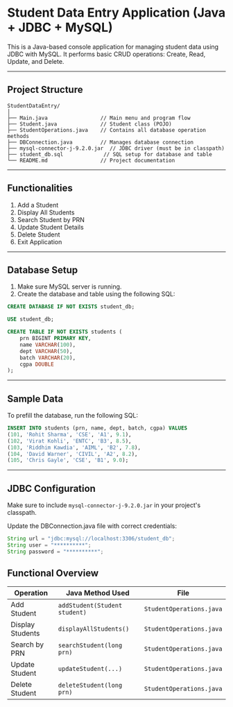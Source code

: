 # Student Data Entry Application (Java + JDBC + MySQL)

This is a Java-based console application for managing student data using JDBC with MySQL. It performs basic CRUD operations: Create, Read, Update, and Delete.

---

## Project Structure

```
StudentDataEntry/
│
├── Main.java                 // Main menu and program flow
├── Student.java              // Student class (POJO)
├── StudentOperations.java    // Contains all database operation methods
├── DBConnection.java         // Manages database connection
├── mysql-connector-j-9.2.0.jar  // JDBC driver (must be in classpath)
├── student_db.sql             // SQL setup for database and table
└── README.md                 // Project documentation
```

---

## Functionalities

1. Add a Student
2. Display All Students
3. Search Student by PRN
4. Update Student Details
5. Delete Student
6. Exit Application

---

## Database Setup

1. Make sure MySQL server is running.
2. Create the database and table using the following SQL:

```sql
CREATE DATABASE IF NOT EXISTS student_db;

USE student_db;

CREATE TABLE IF NOT EXISTS students (
    prn BIGINT PRIMARY KEY,
    name VARCHAR(100),
    dept VARCHAR(50),
    batch VARCHAR(20),
    cgpa DOUBLE
);
```

---

## Sample Data

To prefill the database, run the following SQL:

```sql
INSERT INTO students (prn, name, dept, batch, cgpa) VALUES
(101, 'Rohit Sharma', 'CSE', 'A1', 9.1),
(102, 'Virat Kohli', 'ENTC', 'B3', 8.5),
(103, 'Riddhim Kawdia', 'AIML', 'B2', 7.8),
(104, 'David Warner', 'CIVIL', 'A2', 8.2),
(105, 'Chris Gayle', 'CSE', 'B1', 9.0);
```

---

## JDBC Configuration

Make sure to include `mysql-connector-j-9.2.0.jar` in your project's classpath.

Update the DBConnection.java file with correct credentials:

```java
String url = "jdbc:mysql://localhost:3306/student_db";
String user = "**********";
String password = "**********";
```

## Functional Overview
| Operation         | Java Method Used                   | File                   |
|------------------|-------------------------------------|------------------------|
| Add Student       | `addStudent(Student student)`       | `StudentOperations.java` |
| Display Students  | `displayAllStudents()`             | `StudentOperations.java` |
| Search by PRN     | `searchStudent(long prn)`          | `StudentOperations.java` |
| Update Student    | `updateStudent(...)`               | `StudentOperations.java` |
| Delete Student    | `deleteStudent(long prn)`           | `StudentOperations.java` |
